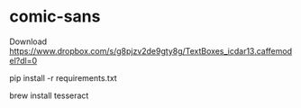 # comic-sans

Download https://www.dropbox.com/s/g8pjzv2de9gty8g/TextBoxes_icdar13.caffemodel?dl=0

pip install -r requirements.txt

brew install tesseract